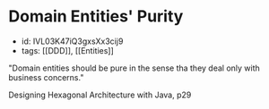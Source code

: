 # Domain Entities' Purity
* id: IVL03K47iQ3gxsXx3cij9
* tags: [[DDD]], [[Entities]]

"Domain entities should be pure in the sense tha they deal only with business concerns."

Designing Hexagonal Architecture with Java, p29